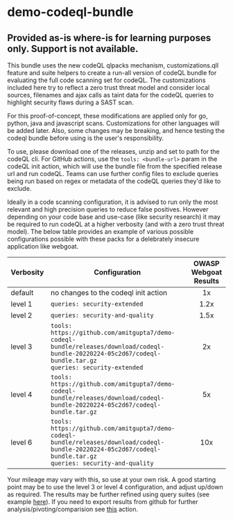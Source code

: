 # demo-codeql-bundle
## Provided as-is where-is for learning purposes only. Support is not available. 


This bundle uses the new codeQL qlpacks mechanism, customizations.qll feature and suite helpers to create a run-all version of codeQL bundle for evaluating the full code scanning set for codeQL. The customizations included here try to reflect a zero trust threat model and consider local sources, filenames and ajax calls as taint data for the codeQL queries to highlight security flaws during a SAST scan.

For this proof-of-concept, these modifications are applied only for go, python, java and javascript scans. Customizations for other languages will be added later. Also, some changes may be breaking, and hence testing the codeql bundle before using is the user's responsibility.    

To use, please download one of the releases, unzip and set to path for the codeQL cli. For GitHub actions, use the `tools: <bundle-url>` param in the codeQL init action, which will use the bundle file from the specified release url and run codeQL. Teams can use further config files to exclude queries being run based on regex or metadata of the codeQL queries they'd like to exclude. 

Ideally in a code scanning configuration, it is advised to run only the most relevant and high precision queries to reduce false positives. However depending on your code base and use-case (like security research) it may be required to run codeQL at a higher verbosity (and with a zero trust threat model). The below table provides an example of various possible configurations possible with these packs for a delebrately insecure application like webgoat. 

| Verbosity   |      Configuration      |  OWASP Webgoat</BR> Results |
|----------|-------------|:------:|
| default |  no changes to the codeql init action | 1x |
| level 1 |    `queries: security-extended`   |   1.2x |
| level 2 |    `queries: security-and-quality`   |   1.5x |
| level 3 |    `tools: https://github.com/amitgupta7/demo-codeql-bundle/releases/download/codeql-bundle-20220224-05c2d67/codeql-bundle.tar.gz`</br>`queries: security-extended`   |   2x |
| level 4 |    `tools: https://github.com/amitgupta7/demo-codeql-bundle/releases/download/codeql-bundle-20220224-05c2d67/codeql-bundle.tar.gz`   |   5x |
| level 6 |    `tools: https://github.com/amitgupta7/demo-codeql-bundle/releases/download/codeql-bundle-20220224-05c2d67/codeql-bundle.tar.gz`</br>`queries: security-and-quality`   |   10x |

Your mileage may vary with this, so use at your own risk. A good starting point may be to use the level 3 or level 4 configuration, and adjust up/down as required. The results may be further refined using query suites (see example [here](https://github.com/amitgupta7/codeql-runall-config)). If you need to export results from github for further analysis/pivoting/comparision see [this](https://github.com/amitgupta7/ghas-reports-action) action.
